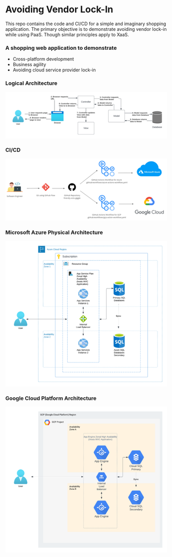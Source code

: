 # Avoiding Vendor Lock-In
This repo contains the code and CI/CD for a simple and imaginary shopping application.  The primary objective is to demonstrate avoiding vendor lock-in while using PaaS.  Though similar principles apply to XaaS.

### A shopping web application to demonstrate
* Cross-platform development
* Business agility
* Avoiding cloud service provider lock-in

### Logical Architecture
![Logical Architecture](https://github.com/TripleA-B/friendly-octo-giggle/blob/main/Logical%20Architecture.png)

### CI/CD
![CI/CD](https://github.com/TripleA-B/friendly-octo-giggle/blob/main/CI%20CD.png)

### Microsoft Azure Physical Architecture
![Microsoft Azure Physical Architecture](https://github.com/TripleA-B/friendly-octo-giggle/blob/main/Azure%20Physical%20Architecture.png)

### Google Cloud Platform Architecture
![Google Cloud Platform Architecture](https://github.com/TripleA-B/friendly-octo-giggle/blob/main/GCP%20Physical%20Architecture.png)
